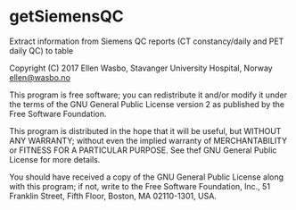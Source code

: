 # getSiemensQC
Extract information from Siemens QC reports (CT constancy/daily and PET daily QC) to table

Copyright (C) 2017  Ellen Wasbo, Stavanger University Hospital, Norway
ellen@wasbo.no

This program is free software; you can redistribute it and/or
modify it under the terms of the GNU General Public License version 2
as published by the Free Software Foundation.

This program is distributed in the hope that it will be useful,
but WITHOUT ANY WARRANTY; without even the implied warranty of
MERCHANTABILITY or FITNESS FOR A PARTICULAR PURPOSE.  See thef
GNU General Public License for more details.

You should have received a copy of the GNU General Public License
along with this program; if not, write to the Free Software
Foundation, Inc., 51 Franklin Street, Fifth Floor, Boston, MA  02110-1301, USA.
